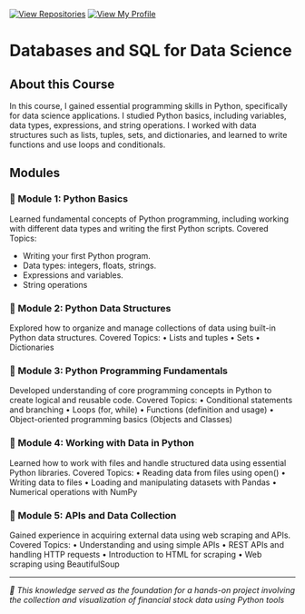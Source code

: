[![View Repositories](https://img.shields.io/badge/View-My_Repositories-blue?logo=GitHub)](https://github.com/Yulia-Momotyuk?tab=repositories)
[![View My Profile](https://img.shields.io/badge/View-My_Profile-green?logo=GitHub)](https://github.com/Yulia-Momotyuk)
# Databases and SQL for Data Science

## About this Course
In this course, I gained essential programming skills in Python, specifically for data science applications. I studied Python basics, including variables, data types, expressions, and string operations. I worked with data structures such as lists, tuples, sets, and dictionaries, and learned to write functions and use loops and conditionals.

## Modules

### 📗 Module 1: Python Basics
Learned fundamental concepts of Python programming, including working with different data types and writing the first Python scripts.
Covered Topics:
- Writing your first Python program. 
- Data types: integers, floats, strings.
- Expressions and variables.   
- String operations

### 📘 Module 2: Python Data Structures
Explored how to organize and manage collections of data using built-in Python data structures.
Covered Topics:
	•	Lists and tuples
	•	Sets
	•	Dictionaries

### 📙 Module 3: Python Programming Fundamentals
Developed understanding of core programming concepts in Python to create logical and reusable code.
Covered Topics:
	•	Conditional statements and branching
	•	Loops (for, while)
	•	Functions (definition and usage)
	•	Object-oriented programming basics (Objects and Classes)

### 📒 Module 4: Working with Data in Python
Learned how to work with files and handle structured data using essential Python libraries.
Covered Topics:
	•	Reading data from files using open()
	•	Writing data to files
	•	Loading and manipulating datasets with Pandas
	•	Numerical operations with NumPy
 
 ### 📕 Module 5: APIs and Data Collection
Gained experience in acquiring external data using web scraping and APIs.
Covered Topics:
	•	Understanding and using simple APIs
	•	REST APIs and handling HTTP requests
	•	Introduction to HTML for scraping
	•	Web scraping using BeautifulSoup

___

_🔗 This knowledge served as the foundation for a hands-on project involving the collection and visualization of financial stock data using Python tools_
